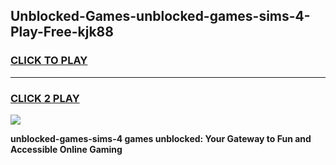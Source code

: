 
## Unblocked-Games-unblocked-games-sims-4-Play-Free-kjk88
<h3>
<a href="https://premium76.site?title=unblocked-games-sims-4&ref=23A">CLICK TO PLAY</a></h3>
<hr>

<h3>
<a href="https://premium76.site?title=unblocked-games-sims-4&ref=23A">CLICK 2 PLAY</a>
  
</h3>

<a href="https://premium76.site?title=unblocked-games-sims-4&ref=23A"><img src="https://clearcache.store/games.png"></a>


**unblocked-games-sims-4 games unblocked: Your Gateway to Fun and Accessible Online Gaming**
